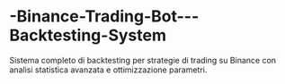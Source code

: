 # -Binance-Trading-Bot---Backtesting-System
Sistema completo di backtesting per strategie di trading su Binance con analisi statistica avanzata e ottimizzazione parametri.
